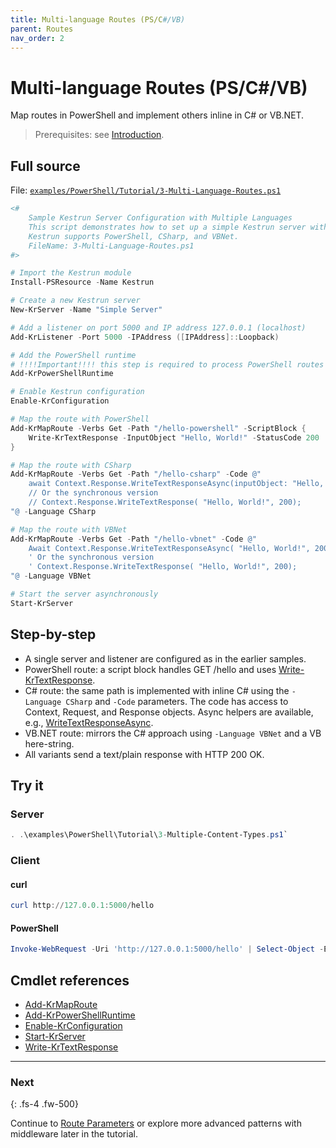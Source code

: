 ```yaml
---
title: Multi-language Routes (PS/C#/VB)
parent: Routes
nav_order: 2
---
```


# Multi-language Routes (PS/C#/VB)

Map routes in PowerShell and implement others inline in C# or VB.NET.

> Prerequisites: see [Introduction][Introduction].

## Full source

File: [`examples/PowerShell/Tutorial/3-Multi-Language-Routes.ps1`][3-Multi-Language-Routes.ps1]

```powershell
<#
    Sample Kestrun Server Configuration with Multiple Languages
    This script demonstrates how to set up a simple Kestrun server with multiple routes and multiple languages.
    Kestrun supports PowerShell, CSharp, and VBNet.
    FileName: 3-Multi-Language-Routes.ps1
#>

# Import the Kestrun module
Install-PSResource -Name Kestrun

# Create a new Kestrun server
New-KrServer -Name "Simple Server"

# Add a listener on port 5000 and IP address 127.0.0.1 (localhost)
Add-KrListener -Port 5000 -IPAddress ([IPAddress]::Loopback)

# Add the PowerShell runtime
# !!!!Important!!!! this step is required to process PowerShell routes and middlewares
Add-KrPowerShellRuntime

# Enable Kestrun configuration
Enable-KrConfiguration

# Map the route with PowerShell
Add-KrMapRoute -Verbs Get -Path "/hello-powershell" -ScriptBlock {
    Write-KrTextResponse -InputObject "Hello, World!" -StatusCode 200
}

# Map the route with CSharp
Add-KrMapRoute -Verbs Get -Path "/hello-csharp" -Code @"
    await Context.Response.WriteTextResponseAsync(inputObject: "Hello, World!", statusCode: 200);
    // Or the synchronous version
    // Context.Response.WriteTextResponse( "Hello, World!", 200);
"@ -Language CSharp

# Map the route with VBNet
Add-KrMapRoute -Verbs Get -Path "/hello-vbnet" -Code @"
    Await Context.Response.WriteTextResponseAsync( "Hello, World!", 200)
    ' Or the synchronous version
    ' Context.Response.WriteTextResponse( "Hello, World!", 200);
"@ -Language VBNet

# Start the server asynchronously
Start-KrServer
```

## Step-by-step

- A single server and listener are configured as in the earlier samples.
- PowerShell route: a script block handles GET /hello and uses [Write-KrTextResponse][Write-KrTextResponse].
- C# route: the same path is implemented with inline C# using the `-Language CSharp` and `-Code` parameters.
    The code has access to Context, Request, and Response objects. Async helpers are available, e.g., [WriteTextResponseAsync][WriteTextResponseAsync].
- VB.NET route: mirrors the C# approach using `-Language VBNet` and a VB here-string.
- All variants send a text/plain response with HTTP 200 OK.

## Try it

### Server

```powershell
. .\examples\PowerShell\Tutorial\3-Multiple-Content-Types.ps1`
```

### Client

#### curl

```powershell
curl http://127.0.0.1:5000/hello
```

#### PowerShell

```powershell
Invoke-WebRequest -Uri 'http://127.0.0.1:5000/hello' | Select-Object -ExpandProperty Content
```

## Cmdlet references

- [Add-KrMapRoute][Add-KrMapRoute]
- [Add-KrPowerShellRuntime][Add-KrPowerShellRuntime]
- [Enable-KrConfiguration][Enable-KrConfiguration]
- [Start-KrServer][Start-KrServer]
- [Write-KrTextResponse][Write-KrTextResponse]

---

### Next

{: .fs-4 .fw-500}

Continue to [Route Parameters][Next] or explore more advanced patterns with middleware later in the tutorial.

[Add-KrMapRoute]: /docs/pwsh/cmdlets/Add-KrMapRoute
[Add-KrPowerShellRuntime]: /docs/pwsh/cmdlets/Add-KrPowerShellRuntime
[Enable-KrConfiguration]: /docs/pwsh/cmdlets/Enable-KrConfiguration
[Start-KrServer]: /docs/pwsh/cmdlets/Start-KrServer
[Write-KrTextResponse]: /docs/pwsh/cmdlets/Write-KrTextResponse
[WriteTextResponseAsync]: /docs/cs/api/Kestrun.Models/KestrunResponse/WriteTextResponse
[Next]: ./3.Route-Parameters
[3-Multi-Language-Routes.ps1]: https://github.com/Kestrun/Kestrun/blob/main/examples/PowerShell/Tutorial/3-Multi-Language-Routes.ps1
[Introduction]: [./Introduction#prerequisites]
